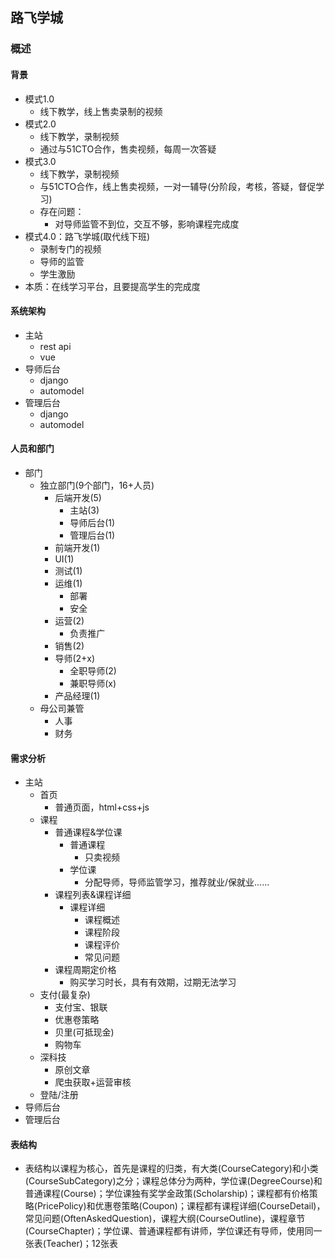 ## 路飞学城

### 概述
#### 背景
- 模式1.0
	- 线下教学，线上售卖录制的视频
- 模式2.0
	- 线下教学，录制视频
	- 通过与51CTO合作，售卖视频，每周一次答疑
- 模式3.0
	- 线下教学，录制视频
	- 与51CTO合作，线上售卖视频，一对一辅导(分阶段，考核，答疑，督促学习)
	- 存在问题：
		- 对导师监管不到位，交互不够，影响课程完成度
- 模式4.0：路飞学城(取代线下班)
	- 录制专门的视频
	- 导师的监管
	- 学生激励
- 本质：在线学习平台，且要提高学生的完成度


#### 系统架构
- 主站
	- rest api
	- vue
- 导师后台
	- django
	- automodel
- 管理后台
	- django
	- automodel

#### 人员和部门
- 部门
	- 独立部门(9个部门，16+人员)
		- 后端开发(5)
			- 主站(3)
			- 导师后台(1)
			- 管理后台(1)
		- 前端开发(1)
		- UI(1)
		- 测试(1)
		- 运维(1)
			- 部署
			- 安全
		- 运营(2) 
			- 负责推广
		- 销售(2)
		- 导师(2+x)
			- 全职导师(2)
			- 兼职导师(x)
		- 产品经理(1)
	- 母公司兼管
		- 人事
		- 财务	
#### 需求分析
- 主站
	- 首页
		- 普通页面，html+css+js
	- 课程
		- 普通课程&学位课
			- 普通课程
				- 只卖视频
			- 学位课
				- 分配导师，导师监管学习，推荐就业/保就业......
		- 课程列表&课程详细
			- 课程详细
				- 课程概述
				- 课程阶段
				- 课程评价
				- 常见问题
		- 课程周期定价格
			- 购买学习时长，具有有效期，过期无法学习
	- 支付(最复杂)
		- 支付宝、银联
		- 优惠卷策略
		- 贝里(可抵现金)
		- 购物车
	- 深科技
		- 原创文章
		- 爬虫获取+运营审核
	- 登陆/注册
- 导师后台
- 管理后台

#### 表结构
- 表结构以课程为核心，首先是课程的归类，有大类(CourseCategory)和小类(CourseSubCategory)之分；课程总体分为两种，学位课(DegreeCourse)和普通课程(Course)；学位课独有奖学金政策(Scholarship)；课程都有价格策略(PricePolicy)和优惠卷策略(Coupon)；课程都有课程详细(CourseDetail)，常见问题(OftenAskedQuestion)，课程大纲(CourseOutline)，课程章节(CourseChapter)；学位课、普通课程都有讲师，学位课还有导师，使用同一张表(Teacher)；12张表



